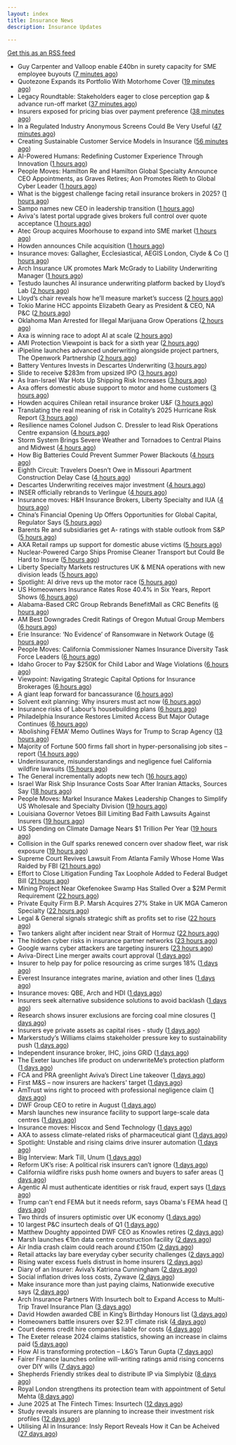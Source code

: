 ```yaml
---
layout: index
title: Insurance News
description: Insurance Updates

---
```


[Get this as an RSS feed](/insurance.rss)

<!-- news_marker starts -->
- Guy Carpenter and Valloop enable £40bn in surety capacity for SME employee buyouts ([7 minutes ago](https://www.reinsurancene.ws/guy-carpenter-and-valloop-enable-40bn-in-surety-capacity-for-sme-employee-buyouts/))
- Quotezone Expands its Portfolio With Motorhome Cover ([19 minutes ago](https://insurance-edge.net/2025/06/18/quotezone-expands-its-portfolio-with-motorhome-cover/))
- Legacy Roundtable: Stakeholders eager to close perception gap & advance run-off market ([37 minutes ago](https://www.reinsurancene.ws/legacy-roundtable-stakeholders-eager-to-close-perception-gap-advance-run-off-market/))
- Insurers exposed for pricing bias over payment preference ([38 minutes ago](https://www.postonline.co.uk/news/7957958/insurers-exposed-for-pricing-bias-over-payment-preference))
- In a Regulated Industry Anonymous Screens Could Be Very Useful ([47 minutes ago](https://insurance-edge.net/2025/06/18/in-a-regulated-industry-anonymous-screens-could-be-very-useful/))
- Creating Sustainable Customer Service Models in Insurance ([56 minutes ago](https://insurance-edge.net/2025/06/18/creating-sustainable-customer-service-models-in-insurance/))
- AI-Powered Humans: Redefining Customer Experience Through Innovation ([1 hours ago](https://insurance-edge.net/2025/06/18/ai-powered-humans-redefining-customer-experience-through-innovation/))
- People Moves: Hamilton Re and Hamilton Global Specialty Announce CEO Appointments, as Graves Retires; Aon Promotes Rieth to Global Cyber Leader ([1 hours ago](https://www.insurancejournal.com/news/international/2025/06/18/827990.htm))
- What is the biggest challenge facing retail insurance brokers in 2025? ([1 hours ago](https://www.insurancebusinessmag.com/uk/tv/what-is-the-biggest-challenge-facing-retail-insurance-brokers-in-2025-539514.aspx))
- Sampo names new CEO in leadership transition ([1 hours ago](https://www.insurancebusinessmag.com/uk/news/breaking-news/sampo-names-new-ceo-in-leadership-transition-539513.aspx))
- Aviva's latest portal upgrade gives brokers full control over quote acceptance ([1 hours ago](https://www.insurancebusinessmag.com/uk/news/breaking-news/avivas-latest-portal-upgrade-gives-brokers-full-control-over-quote-acceptance-539512.aspx))
- Atec Group acquires Moorhouse to expand into SME market ([1 hours ago](https://www.insurancebusinessmag.com/uk/news/sme/atec-group-acquires-moorhouse-to-expand-into-sme-market-539511.aspx))
- Howden announces Chile acquisition ([1 hours ago](https://www.insurancebusinessmag.com/uk/news/breaking-news/howden-announces-chile-acquisition-539510.aspx))
- Insurance moves: Gallagher, Ecclesiastical, AEGIS London, Clyde & Co ([1 hours ago](https://www.insurancebusinessmag.com/uk/news/breaking-news/insurance-moves-gallagher-ecclesiastical-aegis-london-clyde-and-co-539509.aspx))
- Arch Insurance UK promotes Mark McGrady to Liability Underwriting Manager ([1 hours ago](https://www.reinsurancene.ws/arch-insurance-uk-promotes-mark-mcgrady-to-liability-underwriting-manager/))
- Testudo launches AI insurance underwriting platform backed by Lloyd’s Lab ([2 hours ago](https://www.reinsurancene.ws/testudo-launches-ai-insurance-underwriting-platform-backed-by-lloyds-lab/))
- Lloyd’s chair reveals how he’ll measure market’s success ([2 hours ago](https://www.postonline.co.uk/news/7957960/lloyd%E2%80%99s-chair-reveals-how-he%E2%80%99ll-measure-market%E2%80%99s-success))
- Tokio Marine HCC appoints Elizabeth Geary as President & CEO, NA P&C ([2 hours ago](https://www.reinsurancene.ws/tokio-marine-hcc-appoints-elizabeth-geary-as-president-ceo-na-pc/))
- Oklahoma Man Arrested for Illegal Marijuana Grow Operations ([2 hours ago](https://www.insurancejournal.com/news/southcentral/2025/06/18/828242.htm))
- Axa is winning race to adopt AI at scale ([2 hours ago](https://www.postonline.co.uk/technology/7957945/axa-is-winning-race-to-adopt-ai-at-scale))
- AMI Protection Viewpoint is back for a sixth year ([2 hours ago](https://ifamagazine.com/ami-protection-viewpoint-is-back-for-a-sixth-year/))
- iPipeline launches advanced underwriting alongside project partners, The Openwork Partnership ([2 hours ago](https://ifamagazine.com/ipipeline-launches-advanced-underwriting-alongside-project-partners-the-openwork-partnership/))
- Battery Ventures Invests in Descartes Underwriting ([3 hours ago](https://insurance-edge.net/2025/06/18/battery-ventures-invests-in-descartes-underwriting/))
- Slide to receive $283m from upsized IPO ([3 hours ago](https://www.reinsurancene.ws/slide-to-receive-283m-from-upsized-ipo/))
- As Iran-Israel War Hots Up Shipping Risk Increases ([3 hours ago](https://insurance-edge.net/2025/06/18/as-iran-israel-war-hots-up-shipping-risk-increases/))
- Axa offers domestic abuse support to motor and home customers ([3 hours ago](https://www.postonline.co.uk/personal/7957956/axa-offers-domestic-abuse-support-to-motor-and-home-customers))
- Howden acquires Chilean retail insurance broker U&F ([3 hours ago](https://www.reinsurancene.ws/howden-acquires-chilean-retail-insurance-broker-uf/))
- Translating the real meaning of risk in Cotality’s 2025 Hurricane Risk Report ([3 hours ago](https://www.insurancejournal.com/blogs/cotality/2025/06/18/828199.htm))
- Resilience names Colonel Judson C. Dressler to lead Risk Operations Centre expansion ([4 hours ago](https://www.reinsurancene.ws/resilience-names-colonel-judson-c-dressler-to-lead-risk-operations-centre-expansion/))
- Storm System Brings Severe Weather and Tornadoes to Central Plains and Midwest ([4 hours ago](https://www.insurancejournal.com/news/midwest/2025/06/18/828265.htm))
- How Big Batteries Could Prevent Summer Power Blackouts ([4 hours ago](https://www.insurancejournal.com/news/southcentral/2025/06/18/828233.htm))
- Eighth Circuit: Travelers Doesn’t Owe in Missouri Apartment Construction Delay Case ([4 hours ago](https://www.insurancejournal.com/news/midwest/2025/06/18/828274.htm))
- Descartes Underwriting receives major investment ([4 hours ago](https://www.insurancebusinessmag.com/uk/news/breaking-news/descartes-underwriting-receives-major-investment-539485.aspx))
- INSER officially rebrands to Verlingue ([4 hours ago](https://www.insurancebusinessmag.com/uk/news/breaking-news/inser-officially-rebrands-to-verlingue-539484.aspx))
- Insurance moves: H&H Insurance Brokers, Liberty Specialty and IUA ([4 hours ago](https://www.insurancebusinessmag.com/uk/news/breaking-news/insurance-moves-handh-insurance-brokers-liberty-specialty-and-iua-539482.aspx))
- China’s Financial Opening Up Offers Opportunities for Global Capital, Regulator Says ([5 hours ago](https://www.insurancejournal.com/news/international/2025/06/18/828294.htm))
- Barents Re and subsidiaries get A- ratings with stable outlook from S&P ([5 hours ago](https://www.reinsurancene.ws/barents-re-and-subsidiaries-get-a-ratings-with-stable-outlook-from-sp/))
- AXA Retail ramps up support for domestic abuse victims ([5 hours ago](https://www.insurancebusinessmag.com/uk/news/breaking-news/axa-retail-ramps-up-support-for-domestic-abuse-victims-539480.aspx))
- Nuclear-Powered Cargo Ships Promise Cleaner Transport but Could Be Hard to Insure ([5 hours ago](https://www.insurancejournal.com/news/international/2025/06/18/828288.htm))
- Liberty Specialty Markets restructures UK & MENA operations with new division leads ([5 hours ago](https://www.reinsurancene.ws/liberty-specialty-markets-restructures-uk-mena-operations-with-new-division-leads/))
- Spotlight: AI drive revs up the motor race ([5 hours ago](https://www.postonline.co.uk/market-access/motor/7957880/spotlight-ai-drive-revs-up-the-motor-race))
- US Homeowners Insurance Rates Rose 40.4% in Six Years, Report Shows ([6 hours ago](https://www.insurancejournal.com/news/national/2025/06/18/828245.htm))
- Alabama-Based CRC Group Rebrands BenefitMall as CRC Benefits ([6 hours ago](https://www.insurancejournal.com/news/southeast/2025/06/18/828166.htm))
- AM Best Downgrades Credit Ratings of Oregon Mutual Group Members ([6 hours ago](https://www.insurancejournal.com/news/west/2025/06/18/828220.htm))
- Erie Insurance: ‘No Evidence’ of Ransomware in Network Outage ([6 hours ago](https://www.insurancejournal.com/news/east/2025/06/18/828269.htm))
- People Moves: California Commissioner Names Insurance Diversity Task Force Leaders ([6 hours ago](https://www.insurancejournal.com/news/west/2025/06/18/827410.htm))
- Idaho Grocer to Pay $250K for Child Labor and Wage Violations ([6 hours ago](https://www.insurancejournal.com/news/west/2025/06/18/828041.htm))
- Viewpoint: Navigating Strategic Capital Options for Insurance Brokerages ([6 hours ago](https://www.insurancejournal.com/news/international/2025/06/18/828137.htm))
- A giant leap forward for bancassurance ([6 hours ago](https://www.postonline.co.uk/personal/7957680/a-giant-leap-forward-for-bancassurance))
- Solvent exit planning: Why insurers must act now ([6 hours ago](https://www.postonline.co.uk/regulation/7957855/solvent-exit-planning-why-insurers-must-act-now))
- Insurance risks of Labour’s housebuilding plans ([6 hours ago](https://www.postonline.co.uk/commercial/7957863/insurance-risks-of-labour%E2%80%99s-housebuilding-plans))
- Philadelphia Insurance Restores Limited Access But Major Outage Continues ([6 hours ago](https://www.insurancejournal.com/news/east/2025/06/18/828281.htm))
- ‘Abolishing FEMA’ Memo Outlines Ways for Trump to Scrap Agency ([13 hours ago](https://www.insurancejournal.com/news/national/2025/06/17/828249.htm))
- Majority of Fortune 500 firms fall short in hyper-personalising job sites – report ([14 hours ago](https://www.insurancebusinessmag.com/uk/business-strategy/majority-of-fortune-500-firms-fall-short-in-hyperpersonalising-job-sites--report-539448.aspx))
- Underinsurance, misunderstandings and negligence fuel California wildfire lawsuits ([15 hours ago](https://www.dig-in.com/news/underinsurance-negligence-fuel-california-wildfire-lawsuits))
- The General incrementally adopts new tech ([16 hours ago](https://www.dig-in.com/news/the-general-incrementally-adopts-new-tech))
- Israel War Risk Ship Insurance Costs Soar After Iranian Attacks, Sources Say ([18 hours ago](https://www.insurancejournal.com/news/international/2025/06/17/828193.htm))
- People Moves: Markel Insurance Makes Leadership Changes to Simplify US Wholesale and Specialty Division ([19 hours ago](https://www.insurancejournal.com/news/national/2025/06/17/828175.htm))
- Louisiana Governor Vetoes Bill Limiting Bad Faith Lawsuits Against Insurers ([19 hours ago](https://www.insurancejournal.com/news/southcentral/2025/06/17/828163.htm))
- US Spending on Climate Damage Nears $1 Trillion Per Year ([19 hours ago](https://www.insurancejournal.com/news/national/2025/06/17/828169.htm))
- Collision in the Gulf sparks renewed concern over shadow fleet, war risk exposure ([19 hours ago](https://www.insurancebusinessmag.com/uk/news/marine/collision-in-the-gulf-sparks-renewed-concern-over-shadow-fleet-war-risk-exposure-539413.aspx))
- Supreme Court Revives Lawsuit From Atlanta Family Whose Home Was Raided by FBI ([21 hours ago](https://www.insurancejournal.com/news/southeast/2025/06/17/828132.htm))
- Effort to Close Litigation Funding Tax Loophole Added to Federal Budget Bill ([21 hours ago](https://www.insurancejournal.com/news/national/2025/06/17/828109.htm))
- Mining Project Near Okefenokee Swamp Has Stalled Over a $2M Permit Requirement ([22 hours ago](https://www.insurancejournal.com/news/southeast/2025/06/17/828126.htm))
- Private Equity Firm B.P. Marsh Acquires 27% Stake in UK MGA Cameron Specialty ([22 hours ago](https://www.insurancejournal.com/news/international/2025/06/17/828104.htm))
- Legal & General signals strategic shift as profits set to rise ([22 hours ago](https://www.insurancebusinessmag.com/uk/news/breaking-news/legal-and-general-signals-strategic-shift-as-profits-set-to-rise-539374.aspx))
- Two tankers alight after incident near Strait of Hormuz ([22 hours ago](https://www.insurancebusinessmag.com/uk/news/marine/two-tankers-alight-after-incident-near-strait-of-hormuz-539368.aspx))
- The hidden cyber risks in insurance partner networks ([23 hours ago](https://www.dig-in.com/news/the-hidden-cyber-risks-in-insurance-partner-networks))
- Google warns cyber attackers are targeting insurers ([23 hours ago](https://www.postonline.co.uk/commercial/7957954/google-warns-cyber-attackers-are-targeting-insurers))
- Aviva-Direct Line merger awaits court approval ([1 days ago](https://www.insurancebusinessmag.com/uk/news/breaking-news/avivadirect-line-merger-awaits-court-approval-539345.aspx))
- Insurer to help pay for police resourcing as crime surges 18% ([1 days ago](https://www.insurancebusinessmag.com/uk/news/breaking-news/insurer-to-help-pay-for-police-resourcing-as-crime-surges-18-539344.aspx))
- Everest Insurance integrates marine, aviation and other lines ([1 days ago](https://www.insurancebusinessmag.com/uk/news/breaking-news/everest-insurance-integrates-marine-aviation-and-other-lines-539337.aspx))
- Insurance moves: QBE, Arch and HDI ([1 days ago](https://www.insurancebusinessmag.com/uk/news/breaking-news/insurance-moves-qbe-arch-and-hdi-539335.aspx))
- Insurers seek alternative subsidence solutions to avoid backlash ([1 days ago](https://www.postonline.co.uk/claims/7957932/insurers-seek-alternative-subsidence-solutions-to-avoid-backlash))
- Research shows insurer exclusions are forcing coal mine closures ([1 days ago](https://www.postonline.co.uk/news/7957953/research-shows-insurer-exclusions-are-forcing-coal-mine-closures))
- Insurers eye private assets as capital rises - study ([1 days ago](https://www.insurancebusinessmag.com/uk/news/breaking-news/insurers-eye-private-assets-as-capital-rises--study-539334.aspx))
- Markerstudy’s Williams claims stakeholder pressure key to sustainability push ([1 days ago](https://www.postonline.co.uk/news/7957950/markerstudy%E2%80%99s-williams-claims-stakeholder-pressure-key-to-sustainability-push))
- Independent insurance broker, IHC, joins GRiD ([1 days ago](https://ifamagazine.com/independent-insurance-broker-ihc-joins-grid/))
- The Exeter launches life product on underwriteMe’s protection platform ([1 days ago](https://ifamagazine.com/the-exeter-launches-life-product-on-underwritemes-protection-platform/))
- FCA and PRA greenlight Aviva’s Direct Line takeover ([1 days ago](https://www.postonline.co.uk/news/7957952/fca-and-pra-greenlight-aviva%E2%80%99s-direct-line-takeover))
- First M&S – now insurers are hackers' target ([1 days ago](https://www.insurancebusinessmag.com/uk/news/cyber/first-mands--now-insurers-are-hackers-target-539311.aspx))
- AmTrust wins right to proceed with professional negligence claim ([1 days ago](https://www.insurancebusinessmag.com/uk/news/legal-insights/amtrust-wins-right-to-proceed-with-professional-negligence-claim-539310.aspx))
- DWF Group CEO to retire in August ([1 days ago](https://www.insurancebusinessmag.com/uk/news/breaking-news/dwf-group-ceo-to-retire-in-august-539309.aspx))
- Marsh launches new insurance facility to support large-scale data centres ([1 days ago](https://www.insurancebusinessmag.com/uk/news/construction-engineering/marsh-launches-new-insurance-facility-to-support-largescale-data-centres-539308.aspx))
- Insurance moves: Hiscox and Send Technology ([1 days ago](https://www.insurancebusinessmag.com/uk/news/breaking-news/insurance-moves-hiscox-and-send-technology-539307.aspx))
- AXA to assess climate-related risks of pharmaceutical giant ([1 days ago](https://www.insurancebusinessmag.com/uk/news/environmental/axa-to-assess-climaterelated-risks-of-pharmaceutical-giant-539306.aspx))
- Spotlight: Unstable and rising claims drive insurer automation ([1 days ago](https://www.postonline.co.uk/market-access/7957900/spotlight-unstable-and-rising-claims-drive-insurer-automation))
- Big Interview: Mark Till, Unum ([1 days ago](https://www.postonline.co.uk/personal/7957584/big-interview-mark-till%C2%A0unum))
- Reform UK’s rise: A political risk insurers can’t ignore ([1 days ago](https://www.postonline.co.uk/regulation/7957853/reform-uk%E2%80%99s-rise-a-political-risk-insurers-can%E2%80%99t-ignore))
- California wildfire risks push home owners and buyers to safer areas ([1 days ago](https://www.dig-in.com/news/california-fire-risks-push-home-owners-to-safer-areas))
- Agentic AI must authenticate identities or risk fraud, expert says ([1 days ago](https://www.dig-in.com/news/agentic-ai-must-authenticate-identities-or-risk-fraud-expert-says))
- Trump can't end FEMA but it needs reform, says Obama's FEMA head ([1 days ago](https://www.dig-in.com/articles/trump-cant-end-fema-it-needs-reform-says-obamas-fema-head))
- Two thirds of insurers optimistic over UK economy ([1 days ago](https://www.postonline.co.uk/news/7957948/two-thirds-of-insurers-optimistic-over-uk-economy))
- 10 largest P&C insurtech deals of Q1 ([1 days ago](https://www.dig-in.com/list/10-largest-p-c-insurtech-deals-of-q1))
- Matthew Doughty appointed DWF CEO as Knowles retires ([2 days ago](https://www.postonline.co.uk/news/7957947/matthew-doughty-appointed-dwf-ceo-as-knowles-retires))
- Marsh launches €1bn data centre construction facility ([2 days ago](https://www.postonline.co.uk/technology/7957944/marsh-launches-%E2%82%AC1bn-data-centre-construction-facility))
- Air India crash claim could reach around £150m ([2 days ago](https://www.postonline.co.uk/commercial/7957943/air-india-crash-claim-could-reach-around-%C2%A3150m))
- Retail attacks lay bare everyday cyber security challenges ([2 days ago](https://www.postonline.co.uk/commercial/7957940/retail-attacks-lay-bare-everyday-cyber-security-challenges))
- Rising water excess fuels distrust in home insurers ([2 days ago](https://www.postonline.co.uk/personal/7957731/rising-water-excess-fuels-distrust-in-home-insurers))
- Diary of an Insurer: Aviva’s Katriona Cunningham ([2 days ago](https://www.postonline.co.uk/claims/7957489/diary-of-an-insurer-aviva%E2%80%99s-katriona-cunningham))
- Social inflation drives loss costs, Zywave ([2 days ago](https://www.dig-in.com/news/social-inflation-drives-loss-costs-zywave))
- Make insurance more than just paying claims, Nationwide executive says ([2 days ago](https://www.dig-in.com/news/make-insurance-more-than-paying-claims-nationwide-exec-says))
- Arch Insurance Partners With Insurtech bolt to Expand Access to Multi-Trip Travel Insurance Plan ([3 days ago](https://thefintechtimes.com/arch-insurance-partners-with-insurtech-bolt-to-expand-access-to-multi-trip-travel-insurance-plan/))
- David Howden awarded CBE in King’s Birthday Honours list ([3 days ago](https://www.postonline.co.uk/news/7957942/david-howden-awarded-cbe-in-king%E2%80%99s-birthday-honours-list))
- Homeowners battle insurers over $2.9T climate risk ([4 days ago](https://www.dig-in.com/articles/homeowners-battle-insurers-over-2-9t-climate-risk))
- Court deems credit hire companies liable for costs ([4 days ago](https://www.postonline.co.uk/news/7957939/court-deems-credit-hire-companies-liable-for-costs))
- The Exeter release 2024 claims statistics, showing an increase in claims paid ([5 days ago](https://ifamagazine.com/the-exeter-release-2024-claims-statistics-showing-an-increase-in-claims-paid/))
- How AI is transforming protection – L&G’s Tarun Gupta ([7 days ago](https://ifamagazine.com/what-does-ai-mean-for-digital-health-and-wellbeing/))
- Fairer Finance launches online will-writing ratings amid rising concerns over DIY wills ([7 days ago](https://ifamagazine.com/fairer-finance-launches-online-will-writing-ratings-amid-rising-concerns-over-diy-wills/))
- Shepherds Friendly strikes deal to distribute IP via Simplybiz ([8 days ago](https://ifamagazine.com/shepherds-friendly-strikes-deal-to-distribute-ip-via-simplybiz/))
- Royal London strengthens its protection team with appointment of Setul Mehta ([8 days ago](https://ifamagazine.com/royal-london-strengthens-its-protection-team-with-appointment-of-setul-mehta/))
- June 2025 at The Fintech Times: Insurtech ([12 days ago](https://thefintechtimes.com/june-2025-at-the-fintech-times-insurtech/))
- Study reveals insurers are planning to increase their investment risk profiles ([12 days ago](https://ifamagazine.com/study-reveals-insurers-are-planning-to-increase-their-investment-risk-profiles/))
- Utilising AI in Insurance: Insly Report Reveals How it Can be Acheived ([27 days ago](https://thefintechtimes.com/utilising-ai-in-insurance-insly-report-reveals-how-it-can-be-acheived/))

<!-- news_marker ends -->